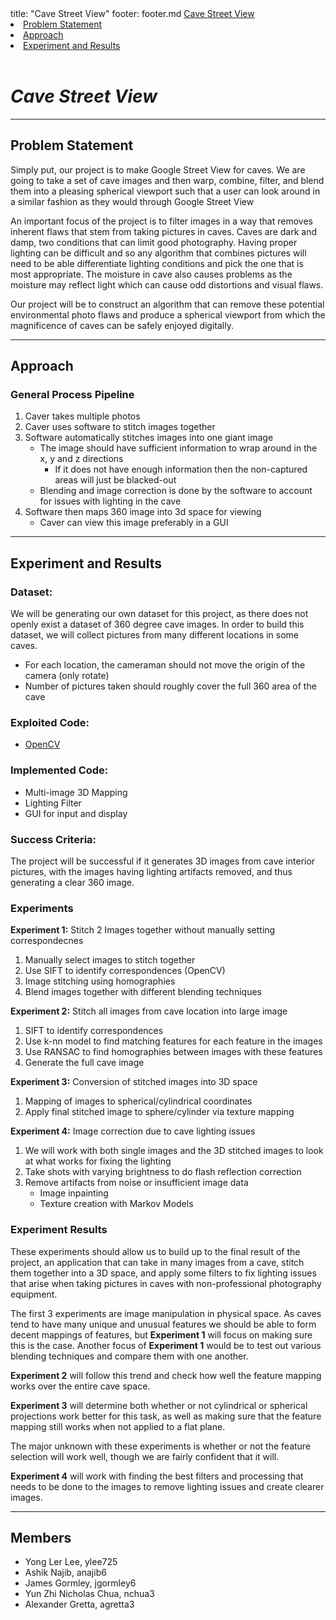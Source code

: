 <frontmatter>
  title: "Cave Street View"
  footer: footer.md
</frontmatter>

<navbar placement="top" type="inverse">
  <a slot="brand" href="{{baseUrl}}" title="Home" class="navbar-brand">Cave Street View</a>
  <dropdown text="Navigate" class="nav-link">
    <li><a href="#problem-statement" class="dropdown-item">Problem Statement</a></li>
    <li><a href="#approach" class="dropdown-item">Approach</a></li>
    <li><a href="#experiment-and-results" class="dropdown-item">Experiment and Results</a></li>
  </dropdown>
</navbar>
 
<br/>

# _Cave Street View_

---

## Problem Statement
Simply put, our project is to make Google Street View for caves. We are going to take a set of cave images and then warp, combine, filter, and blend them into a pleasing spherical viewport such that a user can look around in <trigger for="gsv"> a similar fashion as they would through Google Street View </trigger>

<popover id="gsv" effect="scale" title="Google Street View">
  <div slot="content">
    <pic src="http://google-street-view.com/wp-content/uploads/2017/05/bing-street-view-car.jpg"/>
  </div>
</popover>

An important focus of the project is to filter images in a way that removes inherent flaws that stem from taking pictures in caves. Caves are dark and damp, two conditions that can limit good photography. Having proper lighting can be difficult and so any algorithm that combines pictures will need to be able differentiate lighting conditions and pick the one that is most appropriate. The moisture in cave also causes problems as the moisture may reflect light which can cause odd distortions and visual flaws. 

Our project will be to construct an algorithm that can remove these potential environmental photo flaws and produce a spherical viewport from which the magnificence of caves can be safely enjoyed digitally. 

---

## Approach
### General Process Pipeline
1. Caver takes multiple photos
1. Caver uses software to stitch images together
1. Software automatically stitches images into one giant image
    * The image should have sufficient information to wrap around in the x, y and z directions
        * If it does not have enough information then the non-captured areas will just be blacked-out
    * Blending and image correction is done by the software to account for issues with lighting in the cave
1. Software then maps 360 image into 3d space for viewing
    * Caver can view this image preferably in a GUI

---

## Experiment and Results

### Dataset:
We will be generating our own dataset for this project, as there does not openly exist a dataset of 360 degree cave images. In order to build this dataset, we will collect pictures from many different locations in some caves.   
* For each location, the cameraman should not move the origin of the camera (only rotate)
* Number of pictures taken should roughly cover the full 360 area of the cave

### Exploited Code:
* [OpenCV](https://opencv.org/)

### Implemented Code:
* Multi-image 3D Mapping
* Lighting Filter
* GUI for input and display

### Success Criteria:
The project will be successful if it generates 3D images from cave interior pictures, with the images having lighting artifacts removed, and thus generating a clear 360 image.

### Experiments

**Experiment 1:** Stitch 2 Images together without manually setting correspondecnes
1. Manually select images to stitch together 
1. Use SIFT to identify correspondences (OpenCV)
1. Image stitching using homographies
1. Blend images together with different blending techniques

**Experiment 2:** Stitch all images from cave location into large image
1. SIFT to identify correspondences
1. Use k-nn model to find matching features for each feature in the images
1. Use RANSAC to find homographies between images with these features
1. Generate the full cave image

**Experiment 3:** Conversion of stitched images into 3D space
1. Mapping of images to spherical/cylindrical coordinates
1. Apply final stitched image to sphere/cylinder via texture mapping

**Experiment 4:** Image correction due to cave lighting issues
1. We will work with both single images and the 3D stitched images to look at what works for fixing the lighting
1. Take shots with varying brightness to do flash reflection correction
1. Remove artifacts from noise or insufficient image data
    * Image inpainting
    * Texture creation with Markov Models

### Experiment Results
These experiments should allow us to build up to the final result of the project, an application that can take in many images from a cave, stitch them together into a 3D space, and apply some filters to fix lighting issues that arise when taking pictures in caves with non-professional photography equipment. 

The first 3 experiments are image manipulation in physical space. As caves tend to have many unique and unusual features we should be able to form decent mappings of features, but **Experiment 1** will focus on making sure this is the case. Another focus of **Experiment 1** would be to test out various blending techniques and compare them with one another.

**Experiment 2** will follow this trend and check how well the feature mapping works over the entire cave space.

**Experiment 3** will determine both whether or not cylindrical or spherical projections work better for this task, as well as making sure that the feature mapping still works when not applied to a flat plane. 

The major unknown with these experiments is whether or not the feature selection will work well, though we are fairly confident that it will. 

**Experiment 4** will work with finding  the best filters and processing that needs to be done to the images to remove lighting issues and create clearer images.

---

## Members
* Yong Ler Lee, ylee725
* Ashik Najib, anajib6
* James Gormley, jgormley6
* Yun Zhi Nicholas Chua, nchua3
* Alexander Gretta, agretta3

